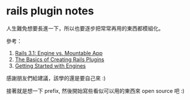 rails plugin notes
======

人生難免想要長進一下，所以也要逐步把常常再用的東西都模組化。

參考：

1. [Rails 3.1: Engine vs. Mountable App](http://stackoverflow.com/questions/6118905/rails-3-1-engine-vs-mountable-app)
2. [The Basics of Creating Rails Plugins](http://guides.rubyonrails.org/plugins.html)
3. [Getting Started with Engines](http://edgeguides.rubyonrails.org/engines.html)

感謝朋友們給建議，該學的還是要自己來 :)

接著就是想一下 prefix, 然後開始寫些看似可以用的東西來 open source 吧 :)

